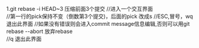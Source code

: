 1.git rebase -i HEAD~3  压缩前面3个提交
//进入一个交互界面  
//第一行的pick保持不变（倒数第3个提交)，后面的pick 改成s
//ESC,冒号，wq 退出此界面
//如果没有错误则会进入commit message信息编辑,否则可以用git rebase --abort  放弃rebase  
//q 退出此界面  


